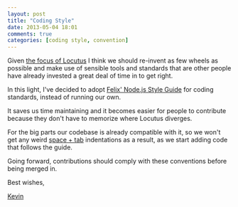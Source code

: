 ```yaml
---
layout: post
title: "Coding Style"
date: 2013-05-04 18:01
comments: true
categories: [coding style, convention]
---
```


Given [the focus of Locutus](/blog/2013/05/03/a-word-on-the-focus-of-php-dot-js/) I think
we should re-invent as few wheels as possible and make use of sensible tools
and standards that are other people have already invested a great deal of time
in to get right.

In this light, I've decided to adopt [Felix' Node.js Style Guide](http://nodeguide.com/style.html)
for coding standards, instead of running our own.

It saves us time maintaining and it becomes easier for people to contribute because
they don't have to memorize where Locutus diverges.

For the big parts our codebase is already compatible with it, so
we won't get any weird [space + tab](http://www.emacswiki.org/pics/static/TabsSpacesBoth.png) indentations as a result, as we start adding code that follows the guide.

Going forward, contributions should comply with these conventions before being
merged in.


Best wishes,

[Kevin](http://twitter.com/kvz)
